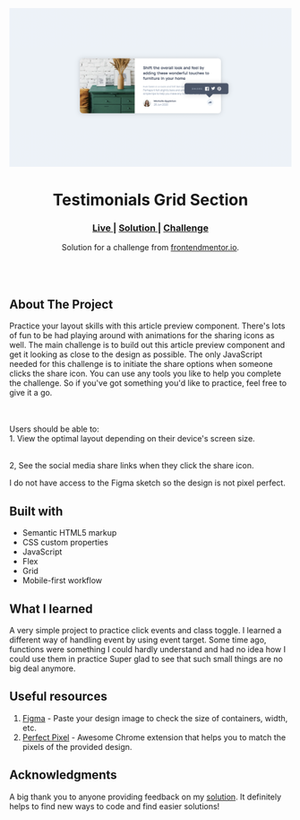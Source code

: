 <img src="https://github.com/catherineisonline/article-preview-component-frontendmentor/blob/main/images/project-preview.png?raw=true"></img>


<h1 align="center">Testimonials Grid Section</h1>

<div align="center">
  <h3>
    <a href="https://catherineisonline.github.io/article-preview-component-frontendmentor/" color="white">
      Live
    </a>
    <span> | </span>
    <a href="https://www.frontendmentor.io/solutions/article-preview-component-USFNBjIaV#comment-621ccebf145c6a78f0a4e5bb">
      Solution
    </a>
   <span> | </span>
    <a href="https://www.frontendmentor.io/challenges/article-preview-component-dYBN_pYFT">
      Challenge
    </a>
  </h3>
</div>
<div align="center">
   Solution for a challenge from  <a href="https://www.frontendmentor.io/" target="_blank">frontendmentor.io</a>.
</div>
<br>
<br>
<br>

## About The Project

<p>Practice your layout skills with this article preview component. There's lots of fun to be had playing around with animations for the sharing icons as well.
The main challenge is to build out this article preview component and get it looking as close to the design as possible.
The only JavaScript needed for this challenge is to initiate the share options when someone clicks the share icon.
You can use any tools you like to help you complete the challenge. So if you've got something you'd like to practice, feel free to give it a go.

<br><br>Users should be able to:
<br>1. View the optimal layout depending on their device's screen size.

<br>
2, See the social media share links when they click the share icon.
<br> <p>I do not have access to the Figma sketch so the design is not pixel perfect.</p>




## Built with 

- Semantic HTML5 markup
- CSS custom properties
- JavaScript
- Flex
- Grid
- Mobile-first workflow

## What I learned

A very simple project to practice click events and class toggle. I learned a different way of handling event by using event target. Some time ago, functions were something I could hardly understand and had no idea how I could use them in practice Super glad to see that such small things are no big deal anymore.


## Useful resources

1. <a href="https://www.figma.com/">Figma</a> - Paste your design image to check the size of containers, width, etc.
2. <a href="https://chrome.google.com/webstore/detail/perfectpixel-by-welldonec/dkaagdgjmgdmbnecmcefdhjekcoceebi">Perfect Pixel</a> - Awesome Chrome extension that helps you to match the pixels of the provided design.

## Acknowledgments

A big thank you to anyone providing feedback on my <a href="https://www.frontendmentor.io/solutions/article-preview-component-USFNBjIaV#comment-621ccebf145c6a78f0a4e5bb">solution</a>. It definitely helps to find new ways to code and find easier solutions! 

